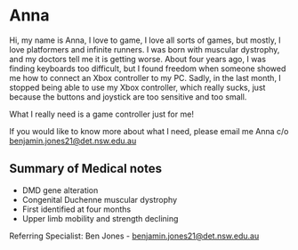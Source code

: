 # Anna
Hi, my name is Anna, I love to game, I love all sorts of games, but mostly, I love platformers and infinite runners. I was born with muscular dystrophy, and my doctors tell me it is getting worse. About four years ago, I was finding keyboards too difficult, but I found freedom when someone showed me how to connect an Xbox controller to my PC. Sadly, in the last month, I stopped being able to use my Xbox controller, which really sucks, just because the buttons and joystick are too sensitive and too small.

What I really need is a game controller just for me!

If you would like to know more about what I need, please email me Anna c/o benjamin.jones21@det.nsw.edu.au

## Summary of Medical notes
- DMD gene alteration
- Congenital Duchenne muscular dystrophy
- First identified at four months
- Upper limb mobility and strength declining

Referring Specialist: Ben Jones - benjamin.jones21@det.nsw.edu.au
